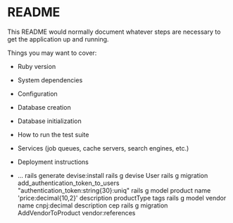 # README

This README would normally document whatever steps are necessary to get the
application up and running.

Things you may want to cover:

* Ruby version

* System dependencies

* Configuration

* Database creation

* Database initialization

* How to run the test suite

* Services (job queues, cache servers, search engines, etc.)

* Deployment instructions

* ...
rails generate devise:install
rails g devise User
rails g migration add_authentication_token_to_users "authentication_token:string{30}:uniq"
rails g model product name 'price:decimal{10,2}' description productType tags 
rails g model vendor name cnpj:decimal description cep
rails g migration AddVendorToProduct vendor:references